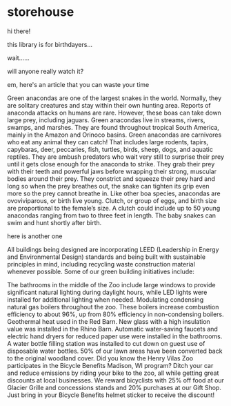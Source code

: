 # storehouse
hi there!

this library is for birthdayers...

wait......

will anyone really watch it?


em, here's an article that you can waste your time

Green anacondas are one of the largest snakes in the world. Normally, they are solitary creatures and stay within their own hunting area. Reports of anaconda attacks on humans are rare. However, these boas can take down large prey, including jaguars.
Green anacondas live in streams, rivers, swamps, and marshes. They are found throughout tropical South America, mainly in the Amazon and Orinoco basins.
Green anacondas are carnivores who eat any animal they can catch! That includes large rodents, tapirs, capybaras, deer, peccaries, fish, turtles, birds, sheep, dogs, and aquatic reptiles. They are ambush predators who wait very still to surprise their prey until it gets close enough for the anaconda to strike. They grab their prey with their teeth and powerful jaws before wrapping their strong, muscular bodies around their prey. They constrict and squeeze their prey hard and long so when the prey breathes out, the snake can tighten its grip even more so the prey cannot breathe in.
Like other boa species, anacondas are ovoviviparous, or birth live young. Clutch, or group of eggs, and birth size are proportional to the female’s size. A clutch could include up to 50 young anacondas ranging from two to three feet in length. The baby snakes can swim and hunt shortly after birth.

here is another one

All buildings being designed are incorporating LEED (Leadership in Energy and Environmental Design) standards and being built with sustainable principles in mind, including recycling waste construction material whenever possible. Some of our green building initiatives include:

The bathrooms in the middle of the Zoo include large windows to provide significant natural lighting during daylight hours, while LED lights were installed for additional lighting when needed.
Modulating condensing natural gas boilers throughout the zoo. These boilers increase combustion efficiency to about 96%, up from 80% efficiency in non-condensing boilers.
Geothermal heat used in the Red Barn.
New glass with a high insulation value was installed in the Rhino Barn.
Automatic water-saving faucets and electric hand dryers for reduced paper use were installed in the bathrooms.
A water bottle filling station was installed to cut down on guest use of disposable water bottles.
50% of our lawn areas have been converted back to the original woodland cover.
Did you know the Henry Vilas Zoo participates in the Bicycle Benefits Madison, WI program? Ditch your car and reduce emissions by riding your bike to the zoo, all while getting great discounts at local businesses. We reward bicyclists with 25% off food at our Glacier Grille and concessions stands and 20% purchases at our Gift Shop. Just bring in your Bicycle Benefits helmet sticker to receive the discount!

